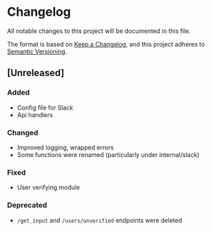 # Changelog

All notable changes to this project will be documented in this file.

The format is based on [Keep a Changelog](https://keepachangelog.com/en/1.0.0/),
and this project adheres to [Semantic Versioning](https://semver.org/spec/v2.0.0.html).

## [Unreleased]

### Added

- Config file for Slack
- Api handlers

### Changed

- Improved logging, wrapped errors
- Some functions were renamed (particularly under internal/slack)

### Fixed

- User verifying module

### Deprecated

- `/get_input` and `/users/unverified` endpoints were deleted
